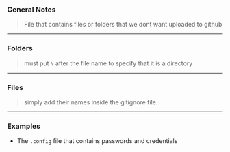 
### General Notes

> File that contains files or folders that we dont want uploaded to github

---

### Folders

> must put `\` after the file name to specify that it is a directory

---

### Files

> simply add their names inside the gitignore file.


---

### Examples

* The `.config` file that contains passwords and credentials